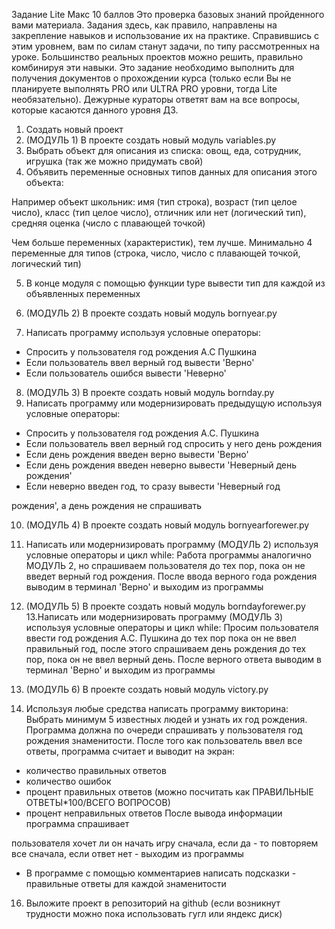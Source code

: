 
Задание Lite
Макс 10 баллов
Это проверка базовых знаний пройденного вами материала. Задания здесь, как правило, направлены на закрепление навыков и использование их на практике. Справившись с этим уровнем, вам по силам станут задачи, по типу рассмотренных на уроке. Большинство реальных проектов можно решить, правильно комбинируя эти навыки. Это задание необходимо выполнить для получения документов о прохождении курса (только если Вы не планируете выполнять PRO или ULTRA PRO уровни, тогда Lite необязательно). Дежурные кураторы ответят вам на все вопросы, которые касаются данного уровня ДЗ.

1. Создать новый проект
2. (МОДУЛЬ 1) В проекте создать новый модуль variables.py
3. Выбрать объект для описания из списка: овощ, еда, сотрудник, игрушка (так же можно придумать свой)
4. Объявить переменные основных типов данных для описания этого объекта:

Например объект школьник:
имя (тип строка), возраст (тип целое число), класс (тип целое число), отличник или нет (логический тип), средняя оценка (число с плавающей точкой)

Чем больше переменных (характеристик), тем лучше. Минимально 4 переменные для типов (строка, число, число с плавающей точкой, логический тип)

5. В конце модуля с помощью функции type вывести тип для каждой из объявленных переменных

6. (МОДУЛЬ 2) В проекте создать новый модуль bornyear.py
7. Написать программу используя условные операторы:
- Спросить у пользователя год рождения А.С Пушкина
- Если пользователь ввел верный год вывести 'Верно'
- Если пользователь ошибся вывести 'Неверно'

8. (МОДУЛЬ 3) В проекте создать новый модуль bornday.py
9. Написать программу или модернизировать предыдущую используя условные операторы:
- Спросить у пользователя год рождения А.С. Пушкина
- Если пользователь ввел верный год спросить у него день рождения
- Если день рождения введен верно вывести 'Верно'
- Если день рождения введен неверно вывести 'Неверный день рождения'
- Если неверно введен год, то сразу вывести 'Неверный год

рождения', а день рождения не спрашивать

10. (МОДУЛЬ 4) В проекте создать новый модуль bornyearforewer.py
11. Написать или модернизировать программу (МОДУЛЬ 2) используя условные операторы и цикл while:
Работа программы аналогично МОДУЛЬ 2, но спрашиваем пользователя до тех пор, пока он не введет верный год рождения. После ввода верного года рождения выводим в терминал 'Верно' и выходим из программы

12. (МОДУЛЬ 5) В проекте создать новый модуль borndayforewer.py
13.Написать или модернизировать программу (МОДУЛЬ 3) используя условные операторы и цикл while:
Просим пользователя ввести год рождения А.С. Пушкина до тех пор пока он не ввел правильный год, после этого спрашиваем день рождения до тех пор, пока он не ввел верный день. После верного ответа выводим в терминал 'Верно' и выходим из программы

14. (МОДУЛЬ 6) В проекте создать новый модуль victory.py
15. Используя любые средства написать программу викторина:
Выбрать минимум 5 известных людей и узнать их год рождения. Программа должна по очереди спрашивать у пользователя год рождения знаменитости. После того как пользователь ввел все ответы, программа считает и выводит на экран:
- количество правильных ответов
- количество ошибок
- процент правильных ответов (можно посчитать как ПРАВИЛЬНЫЕ ОТВЕТЫ*100/ВСЕГО ВОПРОСОВ)
- процент неправильных ответов
После вывода информации программа спрашивает

пользователя хочет ли он начать игру сначала, если да - то повторяем все сначала, если ответ нет - выходим из программы

- В программе с помощью комментариев написать подсказки - правильные ответы для каждой знаменитости 

16. Выложите проект в репозиторий на github (если возникнут трудности можно пока использовать гугл или яндекс диск)
